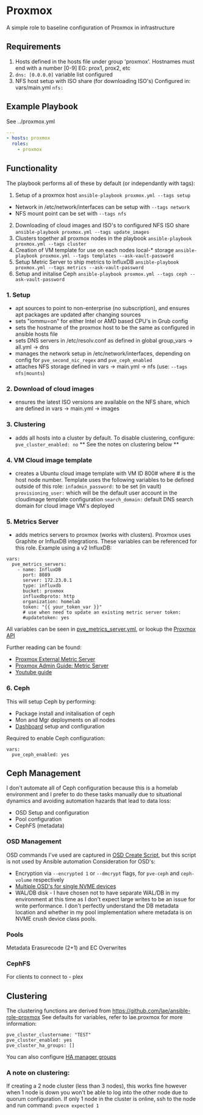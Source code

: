 # Proxmox

A simple role to baseline configuration of Proxmox in infrastructure

## Requirements

1. Hosts defined in the hosts file under group 'proxmox'. Hostnames must end with a number [0-9] EG: prox1, prox2, etc
2. ```dns: [0.0.0.0]``` variable list configured
3. NFS host setup with ISO share (for downloading ISO's) Configured in: vars/main.yml ```nfs:```

## Example Playbook

See ../proxmox.yml

```yaml
---
- hosts: proxmox
  roles:
    - proxmox
```

## Functionality

The playbook performs all of these by default (or independantly with tags):
1. Setup of a proxmox host ```ansible-playbook proxmox.yml --tags setup```
  - Network in /etc/network/interfaces can be setup with ```--tags network```
  - NFS mount point can be set with ```--tags nfs```
2. Downloading of cloud images and ISO's to configured NFS ISO share ```ansible-playbook proxmox.yml --tags update_images```
3. Clusters together all proxmox nodes in the playbook ```ansible-playbook proxmox.yml --tags cluster```
4. Creation of VM template for use on each nodes local-* storage ```ansible-playbook proxmox.yml --tags templates --ask-vault-password```
5. Setup Metric Server to ship metrics to InfluxDB ```ansible-playbook proxmox.yml --tags metrics --ask-vault-password```
6. Setup and initalise Ceph ```ansible-playbook proxmox.yml --tags ceph --ask-vault-password```

### 1. Setup
- apt sources to point to non-enterprise (no subscription), and ensures apt packages are updated after changing sources
- sets "iommu=on" for either Intel or AMD based CPU's in Grub config
- sets the hostname of the proxmox host to be the same as configured in ansible hosts file
- sets DNS servers in /etc/resolv.conf as defined in global group_vars -> all.yml -> dns
- manages the network setup in /etc/network/interfaces, depending on config for ```pve_second_nic_regex``` and ```pve_ceph_enabled```
- attaches NFS storage defined in vars -> main.yml -> nfs (use: ```--tags nfs|mounts```)

### 2. Download of cloud images
- ensures the latest ISO versions are available on the NFS share, which are defined in vars -> main.yml -> images

### 3. Clustering
- adds all hosts into a cluster by default. To disable clustering, configure: ```pve_cluster_enabled: no```
** See the notes on clustering below **

### 4. VM Cloud image template
- creates a Ubuntu cloud image template with VM ID 800# where # is the host node number. 
  Template uses the following variables to be defined outside of this role:
     ```infadmin_password:``` to be set (in vault)
     ```provisioning_user:``` which will be the default user account in the cloudimage template configuration
     ```search_domain:```     default DNS search domain for cloud image VM's deployed

### 5. Metrics Server
- adds metrics servers to proxmox (works with clusters). Proxmox uses Graphite or InfluxDB integrations. 
  These variables can be referenced for this role. Example using a v2 InfluxDB:
```
vars:
  pve_metrics_servers:
    - name: InfluxDB
      port: 8089
      server: 172.23.0.1
      type: influxdb
      bucket: proxmox
      influxdbproto: http
      organization: homelab
      token: "{{ your_token_var }}"
      # use when need to update an existing metric server token:
      #updatetoken: yes
```
All variables can be seen in [pve_metrics_server.yml][metrics-yaml], or lookup the [Proxmox API][proxmox-api-metrics]

Further reading can be found:
- [Proxmox External Metric Server][metrics-doc2]
- [Proxmox Admin Guide: Metric Server][metrics-doc1]
- [Youtube guide][metrics-guide]

### 6. Ceph
This will setup Ceph by performing:
- Package install and initalisation of ceph
- Mon and Mgr deployments on all nodes
- [Dashboard][ceph-dashboard] setup and configuration

Required to enable Ceph configuration:
```
vars:
  pve_ceph_enabled: yes
```


## Ceph Management
I don't automate all of Ceph configuration because this is a homelab environment and I prefer to do these tasks
manually due to situational dynamics and avoiding automation hazards that lead to data loss:
- OSD Setup and configuration
- Pool configuration
- CephFS (metadata)

### OSD Management
OSD commands I've used are captured in [OSD Create Script][osd-script], but this script is not used by Ansible automation
Consideration for OSD's:
- Encryption via ```--encrypted 1``` or ```--dmcrypt``` flags, for ```pve-ceph``` and ```ceph-volume``` respectively
- [Multiple OSD's for single NVME devices][osd-nvme]
- WAL/DB disk - I have chosen not to have separate WAL/DB in my environment at this time as I don't expect large writes to be an issue for write performance. I don't perfectly understand the DB metadata location and whether in my pool implementation where metadata is on NVME crush device class pools.

### Pools
Metadata
Erasurecode (2+1) and EC Overwrites

### CephFS
For clients to connect to - plex

## Clustering

The clustering functions are derived from https://github.com/lae/ansible-role-proxmox
See defaults for variables, refer to lae.proxmox for more information:
```
pve_cluster_clustername: "TEST"
pve_cluster_enabled: yes
pve_cluster_ha_groups: []
```
You can also configure [HA manager groups][ha-group]

### A note on clustering:
If creating a 2 node cluster (less than 3 nodes), this works fine however when 1 node is down you won't be able to log into
the other node due to quorum configuration. If only 1 node in the cluster is online, ssh to the node and run command:
```pvecm expected 1```

[ha-group]: https://pve.proxmox.com/wiki/High_Availability#ha_manager_groups
[metrics-doc1]: https://pve.proxmox.com/pve-docs/pve-admin-guide.html#external_metric_server
[metrics-doc2]: https://pve.proxmox.com/wiki/External_Metric_Server
[metrics-guide]: https://www.youtube.com/watch?v=f2eyVfCTLi0
[proxmox-api-metrics]: https://pve.proxmox.com/pve-docs/api-viewer/#/cluster/metrics/server/{id}
[metrics-yaml]: https://github.com/dazzathewiz/infrastructure/blob/994457c505061ee0aae937d260deac0e005878ee/roles/proxmox/tasks/pve_metrics_server.yml
[ceph-dashboard]: https://docs.ceph.com/en/quincy/mgr/dashboard/#:~:text=The%20Ceph%20Dashboard%20is%20a,a%20Ceph%20Manager%20Daemon%20module.
[osd-script]: files/create_osds.sh
[osd-nvme]: https://forum.proxmox.com/threads/recommended-way-of-creating-multiple-osds-per-nvme-disk.52252/
